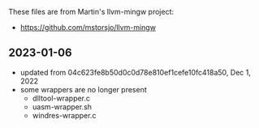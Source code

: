 These files are from Martin's llvm-mingw project:

- <https://github.com/mstorsjo/llvm-mingw>

## 2023-01-06

- updated from 04c623fe8b50d0c0d78e810ef1cefe10fc418a50, Dec 1, 2022
- some wrappers are no longer present
  - dlltool-wrapper.c
  - uasm-wrapper.sh
  - windres-wrapper.c
